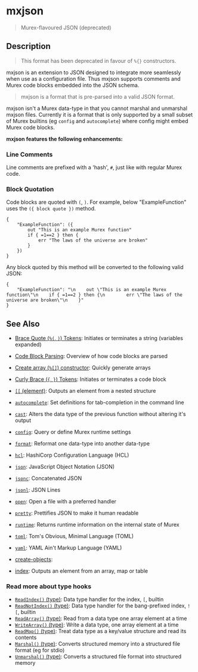 # mxjson

> Murex-flavoured JSON (deprecated)

## Description

> This format has been deprecated in favour of `%{}` constructors.

mxjson is an extension to JSON designed to integrate more seamlessly when
use as a configuration file. Thus mxjson supports comments and Murex code
blocks embedded into the JSON schema.

> mxjson is a format that is pre-parsed into a valid JSON format.

mxjson isn't a Murex data-type in that you cannot marshal
and unmarshal mxjson files. Currently it is a format that is only supported
by a small subset of Murex builtins (eg `config` and `autocomplete`) where
config might embed Murex code blocks.

**mxjson features the following enhancements:**

### Line Comments

Line comments are prefixed with a 'hash', `#`, just like with regular Murex
code.

### Block Quotation

Code blocks are quoted with `(`, `)`. For example, below "ExampleFunction"
uses the `({ block quote })` method.

```
{
    "ExampleFunction": ({
        out "This is an example Murex function"
        if { =1==2 } then {
            err "The laws of the universe are broken"
        }
    })
}
```

Any block quoted by this method will be converted to the following valid JSON:

```
{
    "ExampleFunction": "\n    out \"This is an example Murex function\"\n    if { =1==2 } then {\n        err \"The laws of the universe are broken\"\n    }"
}
```

## See Also

* [Brace Quote (`%(`, `)`) Tokens](../parser/brace-quote.md):
  Initiates or terminates a string (variables expanded)
* [Code Block Parsing](../user-guide/code-block.md):
  Overview of how code blocks are parsed
* [Create array (`%[]`) constructor](../parser/create-array.md):
  Quickly generate arrays
* [Curly Brace (`{`, `}`) Tokens](../parser/curly-brace.md):
  Initiates or terminates a code block
* [`[[` (element)](../commands/element.md):
  Outputs an element from a nested structure
* [`autocomplete`](../commands/autocomplete.md):
  Set definitions for tab-completion in the command line
* [`cast`](../commands/cast.md):
  Alters the data type of the previous function without altering it's output
* [`config`](../commands/config.md):
  Query or define Murex runtime settings
* [`format`](../commands/format.md):
  Reformat one data-type into another data-type
* [`hcl`](../types/hcl.md):
  HashiCorp Configuration Language (HCL)
* [`json`](../types/json.md):
  JavaScript Object Notation (JSON)
* [`jsonc`](../types/jsonc.md):
  Concatenated JSON
* [`jsonl`](../types/jsonl.md):
  JSON Lines
* [`open`](../commands/open.md):
  Open a file with a preferred handler
* [`pretty`](../commands/pretty.md):
  Prettifies JSON to make it human readable
* [`runtime`](../commands/runtime.md):
  Returns runtime information on the internal state of Murex
* [`toml`](../types/toml.md):
  Tom's Obvious, Minimal Language (TOML)
* [`yaml`](../types/yaml.md):
  YAML Ain't Markup Language (YAML)
* [create-objects](../parser/create-objects.md):
  
* [index](../commands/item-index.md):
  Outputs an element from an array, map or table

### Read more about type hooks

- [`ReadIndex()` (type)](../apis/ReadIndex.md): Data type handler for the index, `[`, builtin
- [`ReadNotIndex()` (type)](../apis/ReadNotIndex.md): Data type handler for the bang-prefixed index, `![`, builtin
- [`ReadArray()` (type)](../apis/ReadArray.md): Read from a data type one array element at a time
- [`WriteArray()` (type)](../apis/WriteArray.md): Write a data type, one array element at a time
- [`ReadMap()` (type)](../apis/ReadMap.md): Treat data type as a key/value structure and read its contents
- [`Marshal()` (type)](../apis/Marshal.md): Converts structured memory into a structured file format (eg for stdio)
- [`Unmarshal()` (type)](../apis/Unmarshal.md): Converts a structured file format into structured memory
